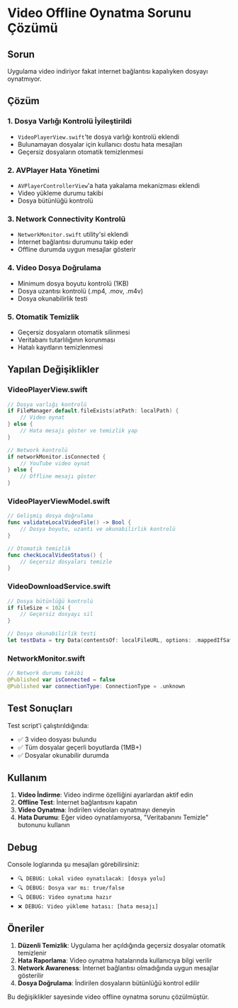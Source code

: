# Video Offline Oynatma Sorunu Çözümü

## Sorun
Uygulama video indiriyor fakat internet bağlantısı kapalıyken dosyayı oynatmıyor.

## Çözüm

### 1. Dosya Varlığı Kontrolü İyileştirildi
- `VideoPlayerView.swift`'te dosya varlığı kontrolü eklendi
- Bulunamayan dosyalar için kullanıcı dostu hata mesajları
- Geçersiz dosyaların otomatik temizlenmesi

### 2. AVPlayer Hata Yönetimi
- `AVPlayerControllerView`'a hata yakalama mekanizması eklendi
- Video yükleme durumu takibi
- Dosya bütünlüğü kontrolü

### 3. Network Connectivity Kontrolü
- `NetworkMonitor.swift` utility'si eklendi
- İnternet bağlantısı durumunu takip eder
- Offline durumda uygun mesajlar gösterir

### 4. Video Dosya Doğrulama
- Minimum dosya boyutu kontrolü (1KB)
- Dosya uzantısı kontrolü (.mp4, .mov, .m4v)
- Dosya okunabilirlik testi

### 5. Otomatik Temizlik
- Geçersiz dosyaların otomatik silinmesi
- Veritabanı tutarlılığının korunması
- Hatalı kayıtların temizlenmesi

## Yapılan Değişiklikler

### VideoPlayerView.swift
```swift
// Dosya varlığı kontrolü
if FileManager.default.fileExists(atPath: localPath) {
    // Video oynat
} else {
    // Hata mesajı göster ve temizlik yap
}

// Network kontrolü
if networkMonitor.isConnected {
    // YouTube video oynat
} else {
    // Offline mesajı göster
}
```

### VideoPlayerViewModel.swift
```swift
// Gelişmiş dosya doğrulama
func validateLocalVideoFile() -> Bool {
    // Dosya boyutu, uzantı ve okunabilirlik kontrolü
}

// Otomatik temizlik
func checkLocalVideoStatus() {
    // Geçersiz dosyaları temizle
}
```

### VideoDownloadService.swift
```swift
// Dosya bütünlüğü kontrolü
if fileSize < 1024 {
    // Geçersiz dosyayı sil
}

// Dosya okunabilirlik testi
let testData = try Data(contentsOf: localFileURL, options: .mappedIfSafe)
```

### NetworkMonitor.swift
```swift
// Network durumu takibi
@Published var isConnected = false
@Published var connectionType: ConnectionType = .unknown
```

## Test Sonuçları

Test script'i çalıştırıldığında:
- ✅ 3 video dosyası bulundu
- ✅ Tüm dosyalar geçerli boyutlarda (1MB+)
- ✅ Dosyalar okunabilir durumda

## Kullanım

1. **Video İndirme**: Video indirme özelliğini ayarlardan aktif edin
2. **Offline Test**: İnternet bağlantısını kapatın
3. **Video Oynatma**: İndirilen videoları oynatmayı deneyin
4. **Hata Durumu**: Eğer video oynatılamıyorsa, "Veritabanını Temizle" butonunu kullanın

## Debug

Console loglarında şu mesajları görebilirsiniz:
- `🔍 DEBUG: Lokal video oynatılacak: [dosya yolu]`
- `🔍 DEBUG: Dosya var mı: true/false`
- `🔍 DEBUG: Video oynatıma hazır`
- `❌ DEBUG: Video yükleme hatası: [hata mesajı]`

## Öneriler

1. **Düzenli Temizlik**: Uygulama her açıldığında geçersiz dosyalar otomatik temizlenir
2. **Hata Raporlama**: Video oynatma hatalarında kullanıcıya bilgi verilir
3. **Network Awareness**: İnternet bağlantısı olmadığında uygun mesajlar gösterilir
4. **Dosya Doğrulama**: İndirilen dosyaların bütünlüğü kontrol edilir

Bu değişiklikler sayesinde video offline oynatma sorunu çözülmüştür. 